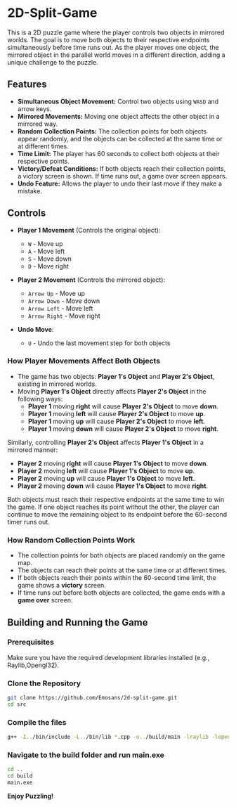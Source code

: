 # 2D-Split-Game

This is a 2D puzzle game where the player controls two objects in mirrored worlds. The goal is to move both objects to their respective endpoints simultaneously before time runs out. As the player moves one object, the mirrored object in the parallel world moves in a different direction, adding a unique challenge to the puzzle.

## Features
- **Simultaneous Object Movement:** Control two objects using `WASD` and arrow keys.
- **Mirrored Movements:** Moving one object affects the other object in a mirrored way.
- **Random Collection Points:** The collection points for both objects appear randomly, and the objects can be collected at the same time or at different times.
- **Time Limit:** The player has 60 seconds to collect both objects at their respective points.
- **Victory/Defeat Conditions:** If both objects reach their collection points, a victory screen is shown. If time runs out, a game over screen appears.
- **Undo Feature:** Allows the player to undo their last move if they make a mistake.

## Controls

- **Player 1 Movement** (Controls the original object):
  - `W` - Move up
  - `A` - Move left
  - `S` - Move down
  - `D` - Move right

- **Player 2 Movement** (Controls the mirrored object):
  - `Arrow Up` - Move up
  - `Arrow Down` - Move down
  - `Arrow Left` - Move left
  - `Arrow Right` - Move right

- **Undo Move**:
  - `U` - Undo the last movement step for both objects

### How Player Movements Affect Both Objects

- The game has two objects: **Player 1's Object** and **Player 2's Object**, existing in mirrored worlds.
- Moving **Player 1's Object** directly affects **Player 2's Object** in the following ways:
  - **Player 1** moving **right** will cause **Player 2's Object** to move **down**.
  - **Player 1** moving **left** will cause **Player 2's Object** to move **up**.
  - **Player 1** moving **up** will cause **Player 2's Object** to move **left**.
  - **Player 1** moving **down** will cause **Player 2's Object** to move **right**.

Similarly, controlling **Player 2's Object** affects **Player 1's Object** in a mirrored manner:
  - **Player 2** moving **right** will cause **Player 1's Object** to move **down**.
  - **Player 2** moving **left** will cause **Player 1's Object** to move **up**.
  - **Player 2** moving **up** will cause **Player 1's Object** to move **left**.
  - **Player 2** moving **down** will cause **Player 1's Object** to move **right**.

Both objects must reach their respective endpoints at the same time to win the game. If one object reaches its point without the other, the player can continue to move the remaining object to its endpoint before the 60-second timer runs out.

### How Random Collection Points Work
- The collection points for both objects are placed randomly on the game map.
- The objects can reach their points at the same time or at different times.
- If both objects reach their points within the 60-second time limit, the game shows a **victory** screen.
- If time runs out before both objects are collected, the game ends with a **game over** screen.

## Building and Running the Game

### Prerequisites
Make sure you have the required development libraries installed (e.g., Raylib,Opengl32).

### Clone the Repository
```bash
git clone https://github.com/Emosans/2d-split-game.git
cd src
```
### Compile the files
```bash
g++ -I../bin/include -L../bin/lib *.cpp -o../build/main -lraylib -lopengl32 -lwinmm -lgdi32
```
### Navigate to the build folder and run main.exe
```bash
cd ..
cd build
main.exe
```

**Enjoy Puzzling!**
